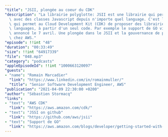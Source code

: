 ```yaml
---
"title": "JSII, plongée au coeur du CDK"
"description": "La librairie polyglotte: JSII est une librairie qui permet d'interagir\
  \ avec des classes Javascript depuis n'importe quel language. C'est la technologie\
  \ qui permet au Cloud Development Kit (CDK) de proposer des librairies pour plusieurs\
  \ languages, à partir d'un seul code. Par exemple le support de GO vient d'être\
  \ annoncé le 7 avril. Une plongée dans le JSII et la gouvernance de projets open-source\
  \ chez AWS."
"episode": !!int "48"
"duration": "00:33:49"
"size": !!int "64917339"
"file": "048.mp3"
"category": "podcasts"
"appleEpisodeId": !!int "1000663120097"
"guests":
- "name": "Romain Marcadier"
  "link": "https://www.linkedin.com/in/romainmuller/"
  "title": "Senior Software Development Engineer, AWS"
"publication": "2021-04-09 22:30:00 +0200"
"author": "Sébastien Stormacq"
"links":
- "text": "AWS CDK"
  "link": "https://aws.amazon.com/cdk/"
- "text": "JSSI on github"
  "link": "https://github.com/aws/jsii"
- "text": "Support de GO"
  "link": "https://aws.amazon.com/blogs/developer/getting-started-with-the-aws-cloud-development-kit-and-go/"
---
```

